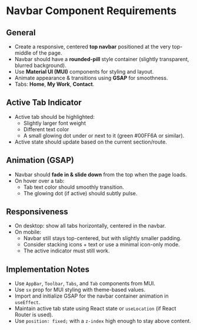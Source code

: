 # Navbar Component Requirements

## General
- Create a responsive, centered **top navbar** positioned at the very top-middle of the page.
- Navbar should have a **rounded-pill** style container (slightly transparent, blurred background).
- Use **Material UI (MUI)** components for styling and layout.
- Animate appearance & transitions using **GSAP** for smoothness.
- Tabs: **Home**, **My Work**, **Contact**.

## Active Tab Indicator
- Active tab should be highlighted:
  - Slightly larger font weight
  - Different text color
  - A small glowing dot under or next to it (green #00FF6A or similar).
- Active state should update based on the current section/route.

## Animation (GSAP)
- Navbar should **fade in & slide down** from the top when the page loads.
- On hover over a tab:
  - Tab text color should smoothly transition.
  - The glowing dot (if active) should subtly pulse.

## Responsiveness
- On desktop: show all tabs horizontally, centered in the navbar.
- On mobile:
  - Navbar still stays top-centered, but with slightly smaller padding.
  - Consider stacking icons + text or use a minimal icon-only mode.
  - The active indicator must still work.

## Implementation Notes
- Use `AppBar`, `Toolbar`, `Tabs`, and `Tab` components from MUI.
- Use `sx` prop for MUI styling with theme-based values.
- Import and initialize GSAP for the navbar container animation in `useEffect`.
- Maintain active tab state using React state or `useLocation` (if React Router is used).
- Use `position: fixed;` with a `z-index` high enough to stay above content.

